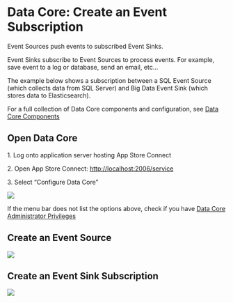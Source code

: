# Data Core: Create an Event Subscription

Event Sources push events to subscribed Event Sinks.

Event Sinks subscribe to Event Sources to process events. For example,
save event to a log or database, send an email, etc…

The example below shows a subscription between a SQL Event Source (which
collects data from SQL Server) and Big Data Event Sink (which stores
data to Elasticsearch).

For a full collection of Data Core components and configuration, see
[Data Core Components](/data_core/data_sources)

## Open Data Core

1\. Log onto application server hosting App Store Connect

2\. Open App Store Connect: <http://localhost:2006/service>

3\. Select “Configure Data Core”

![](/data_core/datacorehome.png)

If the menu bar does not list the options above, check if you have [Data
Core Administrator
Privileges](/app_store_connect/data_core_administrator_privileges)

## Create an Event Source

![](/data_core/createeventsrc.gif)

## Create an Event Sink Subscription

![](/data_core/createeventsnk.gif)
